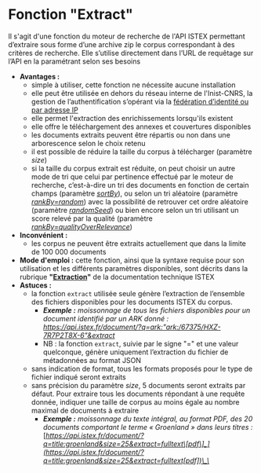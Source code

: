 # Fonction "Extract"

Il s'agit d'une fonction du moteur de recherche de l'API ISTEX permettant d’extraire sous forme d’une archive zip le corpus correspondant à des critères de recherche. Elle s’utilise directement dans l’URL de requêtage sur l’API en la paramétrant selon ses besoins

* **Avantages :**
  * simple à utiliser, cette fonction ne nécessite aucune installation
  * elle peut être utilisée en dehors du réseau interne de l'Inist-CNRS, la gestion de l’authentification s’opérant via la [fédération d’identité ou par adresse IP](../../api/access/auth-modes.md) 
  * elle permet l'extraction des enrichissements lorsqu'ils existent 
  * elle offre le téléchargement des annexes et couvertures disponibles
  * les documents extraits peuvent être répartis ou non dans une arborescence selon le choix retenu
  * il est possible de réduire la taille du corpus à télécharger \(paramètre _size_\)
  * si la taille du corpus extrait est réduite, on peut choisir un autre mode de tri que celui par pertinence effectué par le moteur de recherche, c’est-à-dire un tri des documents en fonction de certain champs \(paramètre [_sortBy_](../../api/results/sortby.md)\), ou selon un tri aléatoire \(paramètre [_rankBy=random_](../../api/results/scoring.md)\) avec la possibilité de retrouver cet ordre aléatoire \(paramètre [_randomSeed_](../../api/results/scoring.md)\) ou bien encore selon un tri utilisant un score relevé par la qualité \(paramètre [_rankBy=qualityOverRelevance_](../../api/results/scoring.md)\)
* **Inconvénient :** 
  * les corpus ne peuvent être extraits actuellement que dans la limite de 100 000 documents
* **Mode d'emploi :** cette fonction, ainsi que la syntaxe requise pour son utilisation et les différents paramètres disponibles, sont décrits dans la rubrique **"**[**Extraction**](../../api/search/extract-feature.md)**"** de la documentation technique ISTEX
* **Astuces :**
  * la fonction `extract` utilisée seule génère l’extraction de l’ensemble des fichiers disponibles pour les documents ISTEX du corpus. 
    * _**Exemple :**_ _moissonnage de tous les fichiers disponibles pour un document identifié par un ARK donné :_[  _https://api.istex.fr/document/?q=ark:"ark:/67375/HXZ-7R7P2T8X-6"&extract_ ](https://api.istex.fr/document/?q=ark:%22ark:/67375/HXZ-7R7P2T8X-6%22&extract)
    * NB : la fonction `extract`, suivie par le signe "=" et une valeur quelconque, génère uniquement l’extraction du fichier de métadonnées au format JSON
  * sans indication de format, tous les formats proposés pour le type de fichier indiqué seront extraits
  * sans précision du paramètre _size_, 5 documents seront extraits par défaut. Pour extraire tous les documents répondant à une requête donnée, indiquer une taille de corpus au moins égale au nombre maximal de documents à extraire
    * _**Exemple :** moissonnage du texte intégral, au format PDF, des 20 documents comportant le terme « Groenland » dans leurs titres :_ [_https://api.istex.fr/document/?q=title:groenland&size=25&extract=fulltext\[pdf\]_](https://api.istex.fr/document/?q=title:groenland&size=25&extract=fulltext[pdf])\_\_

